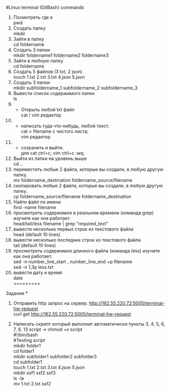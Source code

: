 #Linux terminal (GitBash) commands  

1) Посмотреть где я  
pwd  
2) Создать папку  
mkdir  
3) Зайти в папку  
cd foldername  
4) Создать 3 папки  
mkdir foldername1 foldername2 foldername3  
5) Зайти в любоую папку  
cd foldername  
6) Создать 5 файлов (3 txt, 2 json)  
touch 1.txt 2.txt 3.txt 4.json 5.json  
7) Создать 3 папки  
mkdir subfoldername_1 subfoldername_2 subfoldername_3  
8) Вывести список содержимого папки  
ls  
9) + Открыть любой txt файл  
cat / vim редактор  
10) + написать туда что-нибудь, любой текст.  
cat > filename с чистого листа;  
vim редактор  
11) + сохранить и выйти.  
для cat ctrl+c; vim ctrl+c :wq;  
12) Выйти из папки на уровень выше  
cd ..  
13) переместить любые 2 файла, которые вы создали, в любую другую папку.  
mv foldername_destination foldername_source/filename  
14) скопировать любые 2 файла, которые вы создали, в любую другую папку.  
cp foldername_source/filename foldername_destination  
15) Найти файл по имени  
find -name filename  
16) просмотреть содержимое в реальном времени (команда grep) изучите как она работает.  
head/tail/less filename | grep "required_text"  
17) вывести несколько первых строк из текстового файла  
head (default 10 lines)  
18) вывести несколько последних строк из текстового файла  
tail (default 10 lines)  
19) просмотреть содержимое длинного файла (команда less) изучите как она работает.  
sed -n number_line_start , number_line_end +p filename  
sed -n 1,3p less.txt  
20) вывести дату и время  
date  
=========  

Задание *  
1) Отправить http запрос на сервер. http://162.55.220.72:5005/terminal-hw-request  
curl get http://162.55.220.72:5005/terminal-hw-request  

2) Написать скрипт который выполнит автоматически пункты 3, 4, 5, 6, 7, 8, 13
script -> chmod +x script  
#!/bin/bash  
#Testing script  
mkdir folder1  
cd folder1  
mkdir subfolder1 subfolder2 subfolder3  
cd subfolder1  
touch 1.txt 2.txt 3.txt 4.json 5.json  
mkdir ssf1 ssf2 ssf3  
ls -la  
mv 1.txt 2.txt ssf2  
